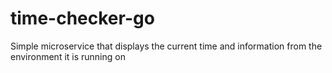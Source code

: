 # time-checker-go
Simple microservice that displays the current time and information from the environment it is running on
